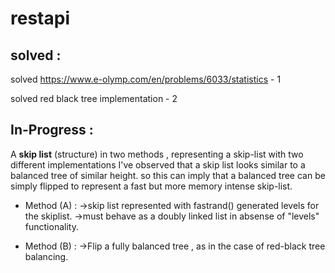 #  restapi
## solved :

solved https://www.e-olymp.com/en/problems/6033/statistics - 1

solved red black tree implementation - 2

## In-Progress :

A **skip list** (structure) in two methods , representing a skip-list with two different implementations 
I've observed that a skip list looks similar to a balanced tree of similar height. so this can imply that a balanced tree can be simply flipped to represent a fast but more memory intense skip-list. 

- Method (A) :
 ->skip list represented with fastrand() generated levels for the skiplist.
 ->must behave as a doubly linked list in absense of "levels" functionality.

- Method (B) :
 ->Flip a fully balanced tree , as in the case of red-black tree balancing.
